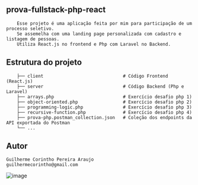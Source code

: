 ## prova-fullstack-php-react

```
    Esse projeto é uma aplicação feita por mim para participação de um processo seletivo.
    Se assemelha com uma landing page personalizada com cadastro e listagem de pessoas. 
    Utiliza React.js no frontend e Php com Laravel no Backend. 
```

## Estrutura do projeto

```
    ├── client                              # Código Frontend (React.js)
    ├── server                              # Código Backend (Php e Laravel)
    ├── arrays.php                          # Exercício desafio php 1)
    ├── object-oriented.php                 # Exercício desafio php 2)
    ├── programming-logic.php               # Exercício desafio php 3)
    ├── recursive-function.php              # Exercício desafio php 4)
    ├── prova-php.postman_collection.json   # Coleção dos endpoints da API exportada do Postman
    └── ...
```

## Autor

    Guilherme Corintho Pereira Araujo
    guilhermecorintho@gmail.com
    
![image](https://drive.google.com/uc?export=view&id=1By1vd3I5HTT94ZRxNBUSW05MqkW_iUgv)  
